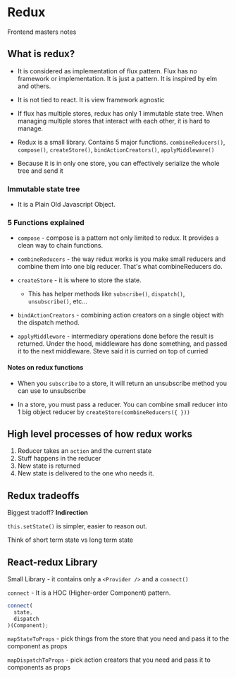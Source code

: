 # Redux

Frontend masters notes

## What is redux?

- It is considered as implementation of flux pattern. Flux has no framework or implementation. It is just a pattern. It is inspired by elm and others.

- It is not tied to react. It is view framework agnostic

- If flux has multiple stores, redux has only 1 immutable state tree. When managing multiple stores that interact with each other, it is hard to manage.

- Redux is a small library. Contains 5 major functions. `combineReducers()`, `compose()`, `createStore()`, `bindActionCreators()`, `applyMiddleware()`

- Because it is in only one store, you can effectively serialize the whole tree and send it

### Immutable state tree

- It is a Plain Old Javascript Object.

### 5 Functions explained

- `compose` - compose is a pattern not only limited to redux. It provides a clean way to chain functions.

- `combineReducers` - the way redux works is you make small reducers and combine them into one big reducer. That's what combineReducers do.

- `createStore` - it is where to store the state.

  - This has helper methods like `subscribe()`, `dispatch()`, `unsubscribe()`, etc...

- `bindActionCreators` - combining action creators on a single object with the dispatch method.

- `applyMiddleware` - intermediary operations done before the result is returned. Under the hood, middleware has done something, and passed it to the next middleware. Steve said it is curried on top of curried

#### Notes on redux functions

- When you `subscribe` to a store, it will return an unsubscribe method you can use to unsubscribe

- In a store, you must pass a reducer. You can combine small reducer into 1 big object reducer by `createStore(combineReducers({ }))`

## High level processes of how redux works

1. Reducer takes an `action` and the current state
2. Stuff happens in the reducer
3. New state is returned
4. New state is delivered to the one who needs it.

## Redux tradeoffs

Biggest tradoff? **Indirection**

`this.setState()` is simpler, easier to reason out.

Think of short term state vs long term state

## React-redux Library

Small Library - it contains only a `<Provider />` and a `connect()`

`connect` - It is a HOC (Higher-order Component) pattern.

```js
connect(
  state,
  dispatch
)(Component);
```

`mapStateToProps` - pick things from the store that you need and pass it to the component as props

`mapDispatchToProps` - pick action creators that you need and pass it to components as props

